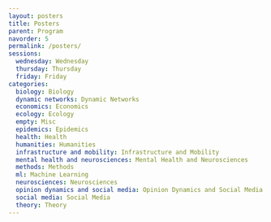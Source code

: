 ```yaml
---
layout: posters
title: Posters
parent: Program
navorder: 5
permalink: /posters/
sessions:
  wednesday: Wednesday
  thursday: Thursday
  friday: Friday
categories:
  biology: Biology
  dynamic networks: Dynamic Networks
  economics: Economics
  ecology: Ecology
  empty: Misc
  epidemics: Epidemics
  health: Health
  humanities: Humanities
  infrastructure and mobility: Infrastructure and Mobility
  mental health and neurosciences: Mental Health and Neurosciences
  methods: Methods
  ml: Machine Learning
  neurosciences: Neurosciences
  opinion dynamics and social media: Opinion Dynamics and Social Media
  social media: Social Media
  theory: Theory
---
```


